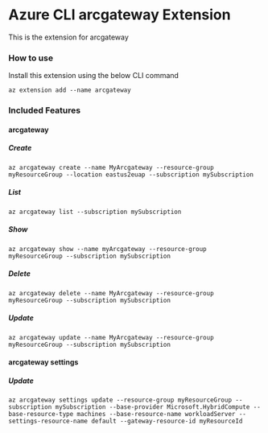 # Azure CLI arcgateway Extension #
This is the extension for arcgateway

### How to use ###
Install this extension using the below CLI command
```
az extension add --name arcgateway
```

### Included Features ###
#### arcgateway ####
##### Create #####
```
az arcgateway create --name MyArcgateway --resource-group myResourceGroup --location eastus2euap --subscription mySubscription
```
##### List #####
```
az arcgateway list --subscription mySubscription
```
##### Show #####
```
az arcgateway show --name myArcgateway --resource-group myResourceGroup --subscription mySubscription
```
##### Delete #####
```
az arcgateway delete --name MyArcgateway --resource-group myResourceGroup --subscription mySubscription
```
##### Update #####
```
az arcgateway update --name MyArcgateway --resource-group myResourceGroup --subscription mySubscription
```
#### arcgateway settings ####
##### Update #####
```
az arcgateway settings update --resource-group myResourceGroup --subscription mySubscription --base-provider Microsoft.HybridCompute --base-resource-type machines --base-resource-name workloadServer --settings-resource-name default --gateway-resource-id myResourceId